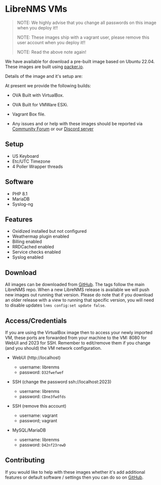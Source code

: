 # LibreNMS VMs

> NOTE: We highly advise that you change all passwords on this image
> when you deploy it!!
>
> NOTE: These images ship with a vagrant user, please remove this user
> account when you deploy it!!
>
> NOTE: Read the above note again!

We have available for download a pre-built image based on Ubuntu 22.04.
These images are built using [packer.io](https://packer.io).

Details of the image and it's setup are:

At present we provide the following builds:

- OVA Built with VirtualBox.
- OVA Built for VMWare ESXi.
- Vagrant Box file.

- Any issues and or help with these images should be reported via
  [Community Forum](https://community.librenms.org) or our [Discord
  server](https://t.libren.ms/discord)

## Setup

- US Keyboard
- Etc/UTC Timezone
- 4 Poller Wrapper threads

## Software

- PHP 8.1
- MariaDB
- Syslog-ng

## Features

- Oxidized installed but not configured
- Weathermap plugin enabled
- Billing enabled
- RRDCached enabled
- Service checks enabled
- Syslog enabled

## Download

All images can be downloaded from
[GitHub](https://github.com/librenms/packer-builds/releases/latest). The
tags follow the main LibreNMS repo. When a new LibreNMS release is
available we will push new images out running that version. Please do
note that if you download an older release with a view to running that
specific version, you will need to disable updates `lnms config:set update false`.

## Access/Credentials

If you are using the VirtualBox image then to access your newly imported VM, 
these ports are forwarded from your machine to the VM: 8080 for WebUI and 2023 for SSH.
Remember to edit/remove them if you change (and you should) the VM network configuration.

- WebUI (http://localhost)
  - username: librenms
  - password: `D32fwefwef`

- SSH (change the password ssh://localhost:2023)
  - username: librenms
  - password: `CDne3fwdfds`

- SSH (remove this account)
  - username: vagrant
  - password; vagrant

- MySQL/MariaDB
  - username: librenms
  - password: `D42nf23rewD`

## Contributing

If you would like to help with these images whether it's add
additional features or default software / settings then you can do so
on [GitHub](https://github.com/librenms/packer-builds/).
